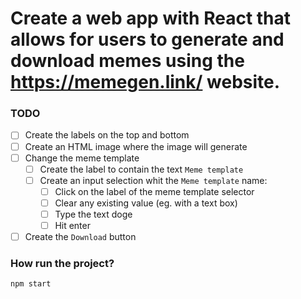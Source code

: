 # Create a web app with React that allows for users to generate and download memes using the https://memegen.link/ website.

### TODO

- [ ] Create the labels on the top and bottom
- [ ] Create an HTML image where the image will generate
- [ ] Change the meme template
  - [ ] Create the label to contain the text `Meme template`
  - [ ] Create an input selection whit the `Meme template` name:
    - [ ] Click on the label of the meme template selector
    - [ ] Clear any existing value (eg. with a text box)
    - [ ] Type the text doge
    - [ ] Hit enter
- [ ] Create the `Download` button

### How run the project?

`npm start`
